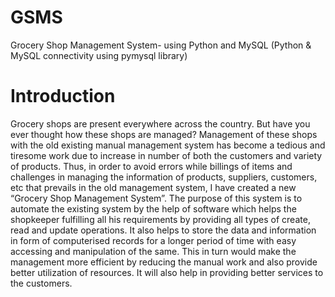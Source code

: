 # GSMS
Grocery Shop Management System- using Python and MySQL
(Python & MySQL connectivity using pymysql library)

# Introduction
Grocery shops are present everywhere across the country. But have you ever thought how these shops are managed? Management of these shops with the old existing manual management system has become a tedious and tiresome work due to increase in number of both the customers and variety of products. Thus, in order to avoid errors while billings of items and challenges in managing the information of products, suppliers, customers, etc that prevails in the old management system, I have created a new “Grocery Shop Management System”. The purpose of this system is to automate the existing system by the help of software which helps the shopkeeper fulfilling all his requirements by providing all types of create, read and update operations. It also helps to store the data and information in form of computerised records for a longer period of time with easy accessing and manipulation of the same. This in turn would make the management more efficient by reducing the manual work and also provide better utilization of resources. It will also help in providing better services to the customers.
